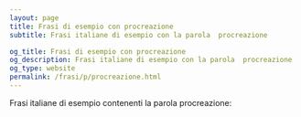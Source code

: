 ```yaml
---
layout: page
title: Frasi di esempio con procreazione 
subtitle: Frasi italiane di esempio con la parola  procreazione

og_title: Frasi di esempio con procreazione 
og_description: Frasi italiane di esempio con la parola  procreazione
og_type: website
permalink: /frasi/p/procreazione.html
---
```


Frasi italiane di esempio contenenti la parola procreazione:


